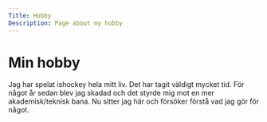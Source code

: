 ```yaml
---
Title: Hobby
Description: Page about my hobby
---
```


Min hobby
====================

Jag har spelat ishockey hela mitt liv. Det har tagit väldigt mycket tid. För något år sedan blev jag skadad och det styrde mig mot
en mer akademisk/teknisk bana. Nu sitter jag här och försöker förstå vad jag gör för något.